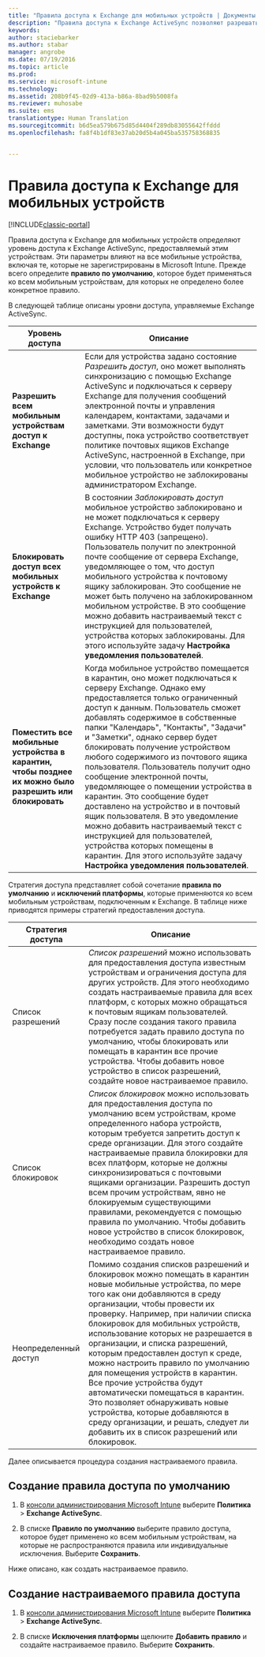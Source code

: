 ```yaml
---
title: "Правила доступа к Exchange для мобильных устройств | Документы Майкрософт"
description: "Правила доступа к Exchange ActiveSync позволяют разрешать или запрещать подключение устройств к EAS."
keywords: 
author: staciebarker
ms.author: stabar
manager: angrobe
ms.date: 07/19/2016
ms.topic: article
ms.prod: 
ms.service: microsoft-intune
ms.technology: 
ms.assetid: 208b9f45-02d9-413a-b86a-8bad9b5008fa
ms.reviewer: muhosabe
ms.suite: ems
translationtype: Human Translation
ms.sourcegitcommit: b6d5ea579b675d85d4404f289db83055642ffddd
ms.openlocfilehash: fa8f4b1df83e37ab20d5b4a045ba535758368835


---
```


# <a name="exchange-access-rules-for-mobile-devices"></a>Правила доступа к Exchange для мобильных устройств

[!INCLUDE[classic-portal](../includes/classic-portal.md)]

Правила доступа к Exchange для мобильных устройств определяют уровень доступа к Exchange ActiveSync, предоставляемый этим устройствам. Эти параметры влияют на все мобильные устройства, включая те, которые не зарегистрированы в Microsoft Intune. Прежде всего определите **правило по умолчанию**, которое будет применяться ко всем мобильным устройствам, для которых не определено более конкретное правило.

В следующей таблице описаны уровни доступа, управляемые Exchange ActiveSync.

|Уровень доступа|Описание|
|----------------|---------------|
|**Разрешить всем мобильным устройствам доступ к Exchange**|Если для устройства задано состояние *Разрешить доступ*, оно может выполнять синхронизацию с помощью Exchange ActiveSync и подключаться к серверу Exchange для получения сообщений электронной почты и управления календарем, контактами, задачами и заметками. Эти возможности будут доступны, пока устройство соответствует политике почтовых ящиков Exchange ActiveSync, настроенной в Exchange, при условии, что пользователь или конкретное мобильное устройство не заблокированы администратором Exchange.|
|**Блокировать доступ всех мобильных устройств к Exchange**|В состоянии *Заблокировать доступ* мобильное устройство заблокировано и не может подключаться к серверу Exchange. Устройство будет получать ошибку HTTP 403 (запрещено). Пользователь получит по электронной почте сообщение от сервера Exchange, уведомляющее о том, что доступ мобильного устройства к почтовому ящику заблокирован. Это сообщение не может быть получено на заблокированном мобильном устройстве. В это сообщение можно добавить настраиваемый текст с инструкцией для пользователей, устройства которых заблокированы. Для этого используйте задачу **Настройка уведомления пользователей**. |
|**Поместить все мобильные устройства в карантин, чтобы позднее их можно было разрешить или блокировать**|Когда мобильное устройство помещается в карантин, оно может подключаться к серверу Exchange. Однако ему предоставляется только ограниченный доступ к данным. Пользователь сможет добавлять содержимое в собственные папки "Календарь", "Контакты", "Задачи" и "Заметки", однако сервер будет блокировать получение устройством любого содержимого из почтового ящика пользователя. Пользователь получит одно сообщение электронной почты, уведомляющее о помещении устройства в карантин. Это сообщение будет доставлено на устройство и в почтовый ящик пользователя. В это уведомление можно добавить настраиваемый текст с инструкцией для пользователей, устройства которых помещены в карантин. Для этого используйте задачу **Настройка уведомления пользователей**.|

Стратегия доступа представляет собой сочетание **правила по умолчанию** и **исключений платформы**, которые применяются ко всем мобильным устройствам, подключенным к Exchange. В таблице ниже приводятся примеры стратегий предоставления доступа.

|Стратегия доступа|Описание|
|-------------------|---------------|
|Список разрешений|*Список разрешений* можно использовать для предоставления доступа известным устройствам и ограничения доступа для других устройств. Для этого необходимо создать настраиваемые правила для всех платформ, с которых можно обращаться к почтовым ящикам пользователей. Сразу после создания такого правила потребуется задать правило доступа по умолчанию, чтобы блокировать или помещать в карантин все прочие устройства. Чтобы добавить новое устройство в список разрешений, создайте новое настраиваемое правило.|
|Список блокировок|*Список блокировок* можно использовать для предоставления доступа по умолчанию всем устройствам, кроме определенного набора устройств, которым требуется запретить доступ к среде организации. Для этого создайте настраиваемые правила блокировки для всех платформ, которые не должны синхронизироваться с почтовыми ящиками организации. Разрешить доступ всем прочим устройствам, явно не блокируемым существующими правилами, рекомендуется с помощью правила по умолчанию. Чтобы добавить новое устройство в список блокировок, необходимо создать новое настраиваемое правило.|
|Неопределенный доступ|Помимо создания списков разрешений и блокировок можно помещать в карантин новые мобильные устройства, по мере того как они добавляются в среду организации, чтобы провести их проверку. Например, при наличии списка блокировок для мобильных устройств, использование которых не разрешается в организации, и списка разрешений, которым предоставлен доступ к среде, можно настроить правило по умолчанию для помещения устройств в карантин. Все прочие устройства будут автоматически помещаться в карантин. Это позволяет обнаруживать новые устройства, которые добавляются в среду организации, и решать, следует ли добавить их в список разрешений или блокировок.|
Далее описывается процедура создания настраиваемого правила.

## <a name="create-a-default-access-rule"></a>Создание правила доступа по умолчанию

1.  В [консоли администрирования Microsoft Intune](http://manage.microsoft.com) выберите **Политика** &gt; **Exchange ActiveSync**.

2.  В списке **Правило по умолчанию** выберите правило доступа, которое будет применено ко всем мобильным устройствам, на которые не распространяются правила или индивидуальные исключения. Выберите **Сохранить**.

Ниже описано, как создать настраиваемое правило.

## <a name="create-a-custom-access-rule"></a>Создание настраиваемого правила доступа

1. В [консоли администрирования Microsoft Intune](http://manage.microsoft.com) выберите **Политика** &gt; **Exchange ActiveSync**.

2.  В списке **Исключения платформы** щелкните **Добавить правило** и создайте настраиваемое правило. Выберите **Сохранить**.



<!--HONumber=Dec16_HO2-->



